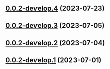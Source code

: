 ## [0.0.2-develop.4](https://git.lumeweb.com/LumeWeb/rpc/compare/v0.0.2-develop.3...v0.0.2-develop.4) (2023-07-23)

## [0.0.2-develop.3](https://git.lumeweb.com/LumeWeb/rpc/compare/v0.0.2-develop.2...v0.0.2-develop.3) (2023-07-05)

## [0.0.2-develop.2](https://git.lumeweb.com/LumeWeb/rpc/compare/v0.0.2-develop.1...v0.0.2-develop.2) (2023-07-04)

## [0.0.2-develop.1](https://git.lumeweb.com/LumeWeb/rpc/compare/v0.0.1...v0.0.2-develop.1) (2023-07-01)
